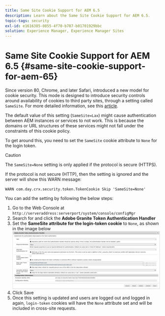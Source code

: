 ```yaml
---
title: Same Site Cookie Support for AEM 6.5
description: Learn about the Same Site Cookie Support for AEM 6.5.
topic-tags: security
exl-id: e1616385-0855-4f70-b787-b01701929bbc
solution: Experience Manager, Experience Manager Sites
---
```

# Same Site Cookie Support for AEM 6.5 {#same-site-cookie-support-for-aem-65}

Since version 80, Chrome, and later Safari, introduced a new model for cookie security. This mode is designed to introduce security controls around availability of cookies to third party sites, through a setting called `SameSite`. For more detailed information, see this [article](https://web.dev/samesite-cookies-explained/).

The default value of this setting (`SameSite=Lax`) might cause authentication between AEM instances or services to not work. This is because the domains or URL structures of these services might not fall under the constraints of this cookie policy.

To get around this, you need to set the `SameSite` cookie attribute to `None` for the login token.

>[!CAUTION]
>
>The `SameSite=None` setting is only applied if the protocol is secure (HTTPS). 
>
>If the protocol is not secure (HTTP), then the setting is ignored and the server will show this WARN message:
>
>`WARN com.day.crx.security.token.TokenCookie Skip 'SameSite=None'`

You can add the setting by following the below steps:

1. Go to the Web Console at `http://serveraddress:serverport/system/console/configMgr`
1. Search for and click the **Adobe Granite Token Authentication Handler**
1. Set the **SameSite attribute for the login-token cookie** to `None`, as shown in the image below
   ![samesite](assets/samesite1.png)
1. Click Save
1. Once this setting is updated and users are logged out and logged in again, `login-token` cookies will have the `None` attribute set and will be included in cross-site requests.
